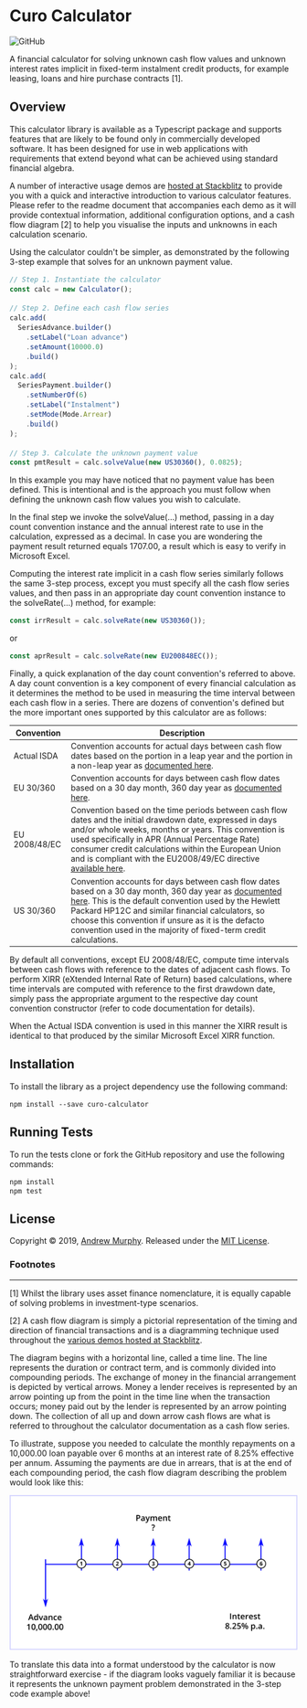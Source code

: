 # Curo Calculator
![GitHub](https://img.shields.io/github/license/andrewmurphy353/curo-calculator.svg)

A financial calculator for solving unknown cash flow values and unknown interest rates implicit in fixed-term instalment credit products, for example leasing, loans and hire purchase contracts [1].

## Overview

This calculator library is available as a Typescript package and supports features that are likely to be found only in commercially developed software. It has been designed for use in web applications with requirements that extend beyond what can be achieved using standard financial algebra.

A number of interactive usage demos are [hosted at Stackblitz](https://stackblitz.com/@andrewmurphy353) to provide you with a quick and interactive introduction to various calculator features. Please refer to the readme document that accompanies each demo as it will provide contextual information, additional configuration options, and a cash flow diagram [2] to help you visualise the inputs and unknowns in each calculation scenario.

Using the calculator couldn't be simpler, as demonstrated by the following 3-step example that solves for an unknown payment value.

```ts
// Step 1. Instantiate the calculator
const calc = new Calculator();

// Step 2. Define each cash flow series
calc.add(
  SeriesAdvance.builder()
    .setLabel("Loan advance")
    .setAmount(10000.0)
    .build()
);
calc.add(
  SeriesPayment.builder()
    .setNumberOf(6)
    .setLabel("Instalment")
    .setMode(Mode.Arrear)
    .build()
);

// Step 3. Calculate the unknown payment value
const pmtResult = calc.solveValue(new US30360(), 0.0825);
```
In this example you may have noticed that no payment value has been defined. This is intentional and is the approach you must follow when defining the unknown cash flow values you wish to calculate.

In the final step we invoke the solveValue(...) method, passing in a day count convention instance and the annual interest rate to use in the calculation, expressed as a decimal. In case you are wondering the payment result returned equals 1707.00, a result which is easy to verify in Microsoft Excel.

Computing the interest rate implicit in a cash flow series similarly follows the same 3-step process, except you must specify all the cash flow series values, and then pass in an appropriate day count convention instance to the solveRate(...) method, for example:

```ts
const irrResult = calc.solveRate(new US30360());
```
or

```ts
const aprResult = calc.solveRate(new EU200848EC());
```
Finally, a quick explanation of the day count convention's referred to above. A day count convention is a key component of every financial calculation as it determines the method to be used in measuring the time interval between each cash flow in a series. There are dozens of convention's defined but the more important ones supported by this calculator are as follows:

Convention | Description
-----------| -------------
Actual ISDA | Convention accounts for actual days between cash flow dates based on the portion in a leap year and the portion in a non-leap year as [documented here](https://en.wikipedia.org/wiki/Day_count_convention#Actual/Actual_ISDA).
EU 30/360 | Convention accounts for days between cash flow dates based on a 30 day month, 360 day year as [documented here](https://en.wikipedia.org/wiki/Day_count_convention#30E/360). 
EU 2008/48/EC | Convention based on the time periods between cash flow dates and the initial drawdown date, expressed in days and/or whole weeks, months or years. This convention is used specifically in APR (Annual Percentage Rate) consumer credit calculations within the European Union and is compliant with the EU2008/49/EC directive [available here](https://publications.europa.eu/en/publication-detail/-/publication/e4945793-f1f9-4527-8a2e-9060378fc302/language-en#).
US 30/360 | Convention accounts for days between cash flow dates based on a 30 day month, 360 day year as  [documented here](https://en.wikipedia.org/wiki/Day_count_convention#30/360_US). This is the default convention used by the Hewlett Packard HP12C and similar financial calculators, so choose this convention if unsure as it is the defacto convention used in the majority of fixed-term credit calculations.

By default all conventions, except EU 2008/48/EC, compute time intervals between cash flows with reference to the dates of adjacent cash flows. To perform XIRR (eXtended Internal Rate of Return) based calculations, where time intervals are computed with reference to the first drawdown date, simply pass the appropriate argument to the respective day count convention constructor (refer to code documentation for details).

When the Actual ISDA convention is used in this manner the XIRR result is identical to that produced by the similar Microsoft Excel XIRR function.

## Installation

To install the library as a project dependency use the following command:

```shell
npm install --save curo-calculator
```

## Running Tests

To run the tests clone or fork the GitHub repository and use the following commands:

```shell
npm install
npm test
```

## License

Copyright © 2019, [Andrew Murphy](https://github.com/andrewmurphy353).
Released under the [MIT License](LICENSE).

### Footnotes
---

[1] Whilst the library uses asset finance nomenclature, it is equally capable of solving problems in investment-type scenarios.

[2] A cash flow diagram is simply a pictorial representation of the timing and direction of financial transactions and is a diagramming technique used throughout the [various demos hosted at Stackblitz](https://stackblitz.com/@andrewmurphy353).

The diagram begins with a horizontal line, called a time line. The line represents the duration or contract term, and is commonly divided into compounding periods. The exchange of money in the financial arrangement is depicted by vertical arrows. Money a lender receives is represented by an arrow pointing up from the point in the time line when the transaction occurs; money paid out by the lender is represented by an arrow pointing down. The collection of all up and down arrow cash flows are what is referred to throughout the calculator documentation as a cash flow series.

To illustrate, suppose you needed to calculate the monthly repayments on a 10,000.00 loan payable over 6 months at an interest rate of 8.25% effective per annum. Assuming the payments are due in arrears, that is at the end of each compounding period, the cash flow diagram describing the problem would look like this:

![image](assets/cash-flow-diagram.png)

To translate this data into a format understood by the calculator is now straightforward exercise - if the diagram looks vaguely familiar it is because it represents the unknown payment problem demonstrated in the 3-step code example above!
